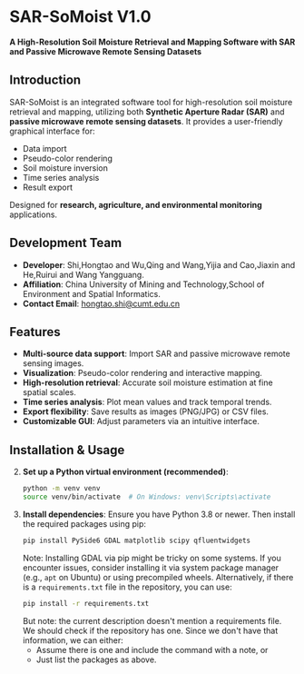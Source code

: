 # SAR-SoMoist V1.0  
**A High-Resolution Soil Moisture Retrieval and Mapping Software with SAR and Passive Microwave Remote Sensing Datasets**  

## Introduction  
SAR-SoMoist is an integrated software tool for high-resolution soil moisture retrieval and mapping, utilizing both **Synthetic Aperture Radar (SAR)** and **passive microwave remote sensing datasets**. It provides a user-friendly graphical interface for:  
- Data import  
- Pseudo-color rendering  
- Soil moisture inversion  
- Time series analysis  
- Result export  

Designed for **research, agriculture, and environmental monitoring** applications.

## Development Team
- **Developer**: Shi,Hongtao and Wu,Qing and Wang,Yijia and Cao,Jiaxin and He,Ruirui and Wang Yangguang.
- **Affiliation**: China University of Mining and Technology,School of Environment and Spatial Informatics.
- **Contact Email**: hongtao.shi@cumt.edu.cn

## Features  
- **Multi-source data support**: Import SAR and passive microwave remote sensing images.  
- **Visualization**: Pseudo-color rendering and interactive mapping.  
- **High-resolution retrieval**: Accurate soil moisture estimation at fine spatial scales.  
- **Time series analysis**: Plot mean values and track temporal trends.  
- **Export flexibility**: Save results as images (PNG/JPG) or CSV files.  
- **Customizable GUI**: Adjust parameters via an intuitive interface.  

## Installation & Usage  

2. **Set up a Python virtual environment (recommended)**:
   ```bash
   python -m venv venv
   source venv/bin/activate  # On Windows: venv\Scripts\activate
   ```
3. **Install dependencies**:
   Ensure you have Python 3.8 or newer. Then install the required packages using pip:
   ```bash
   pip install PySide6 GDAL matplotlib scipy qfluentwidgets
   ```
   Note: Installing GDAL via pip might be tricky on some systems. If you encounter issues, consider installing it via system package manager (e.g., `apt` on Ubuntu) or using precompiled wheels.
   Alternatively, if there is a `requirements.txt` file in the repository, you can use:
   ```bash
   pip install -r requirements.txt
   ```
   But note: the current description doesn't mention a requirements file. We should check if the repository has one. Since we don't have that information, we can either:
   - Assume there is one and include the command with a note, or
   - Just list the packages as above.
